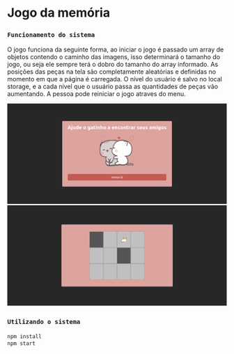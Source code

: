 # Jogo da memória

### `Funcionamento do sistema`
O jogo funciona da seguinte forma, ao iniciar o jogo é passado um array de objetos contendo o caminho das imagens, isso determinará o tamanho do jogo, ou seja ele sempre terá o dobro do tamanho do array informado.
As posições das peças na tela são completamente aleatórias e definidas no momento em que a página é carregada.
O nível do usuário é salvo no local storage, e a cada nível que o usuário passa as quantidades de peças vão aumentando.
A pessoa pode reiniciar o jogo atraves do menu.


<img src="https://raw.githubusercontent.com/taisspadotin/jogo-memoria/master/images/i1.png"/>
<img src="https://raw.githubusercontent.com/taisspadotin/jogo-memoria/master/images/i2.png"/>


### `Utilizando o sistema`
```
npm install
npm start
```